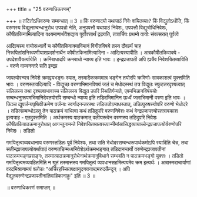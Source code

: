 +++
title = "25 वरुणाधिकरणम्"

+++
॥ तटितोऽधिवरुणः सम्बन्धात् ॥ 3 ॥ किं वरुणादयो यथापाठं निवेः शयितव्याः? किं विद्युतोऽधीति, किं वरुणस्य विद्युत्सम्बन्धानुरोध उपपन्नो नेति, अनुपपत्तौ यथापाठं निवेशः, उपपत्तौ विद्युत्रोधिनिवेशः, कौषीतकिनामित्यादिना वक्ष्यमाणार्थवैशद्याय पूर्वोक्त्तार्थं द्रढयति, तत्रार्चिषः प्रथम्ये वायोः संवत्सरात् पूर्वत्वे

आदित्यस्य वायोरूध्वर्त्वे च कौषीतकिवाक्याविमानं विगीतविषये तस्य दौवर्ल्यं चाह निरूपितांशनिरूपणीयाशप्रदर्शनार्थेन कौषीतकिनामित्यादिना - आदित्यस्यापीति । अत्रकौषीतकिवाक्ये - उपदेशावैयर्त्यायेति । क्रमिबाधादपि क्रमबाधो न्याय्य इति भावः । इन्द्रप्रजापती अपि ह्यत्रैव निवेशयितव्याविति - वरुणे वाय्वनन्तरे सति इन्द्रप्र

जापत्योरन्यत्र निवेशे क्रमद्वयभङ्गः स्यात्, तस्मादैकक्रममात्र भङ्गेन तयोरपि क्रमिणोः सावकाशत्वं युक्त्तमिति भावः । वरुणस्तावदित्यादि - विद्युच्छ वरुणाभिमानविषयं जलं च मेधोदस्स्थं तत्र विद्युतः स्फुटतरदृश्यत्वात् सलिलस्य तथा दृश्यत्वाभावाच्च सलिलस्य विद्युत उपरि स्थितिर्गम्यते, एवमभिन्नानविषययोः सम्बन्धनुारूपमभिमानिदेवतयोरपि सम्बन्धो न्याय्य इति तडिदभिमानिन ऊर्ध्वं जलाभिमानी वरुण इति भावः । किञ्च द्युपर्जन्यपृथिवीक्रमेण पर्जन्यः स्वर्गादनन्तरस्थः तडित्ततोऽप्यधस्तात्, तडित्पुरुषस्योपरि वरुणो भेधोदरे । तडित्सम्बन्धोऽस्तु तेन पाठक्रमं वाधित्वा कथं तडिदुपरि वरुणनिवेशः कथं वेन्द्रप्रजापत्त्योस्तत्रावकाश इत्यत्राह - एतदुक्त्तमिति । अर्थक्रमस्य पाठक्रमात् वलीयस्त्वेन वरुणस्य तटिदुपरि निवेशः कौषीतकिपाठक्रमानुरोधात् आगन्तूनामन्ते निवेशयितव्यत्वरूपान्मीमांसासिद्धव्यायाच्चेन्द्रप्रजापत्योर्वरुणोपरि निवेशः । तडितो

गमयितृत्वाव्यवधानाय वरुणस्तडितः पूर्वं निवेश्यः, तथा सति भेधोदरसम्बन्धरूपार्थकमोऽपि स्यादिति चेन्न, तथा सतीन्द्रप्रजापत्योयर्थापाठं वरुणतडिन्मध्यनिवेशेऽर्थक्रमभङ्गात् तडिदानन्तर्यो वरुणेन्द्रप्रजापतीनां पाठक्रमभङ्गप्रसङ्गः, तस्मात्पाठक्रमानुरोधेनार्थक्रमानुविधाने सम्भवति न पाठक्रमभङ्गो युक्त्तः । तडितो गमयितृत्वमव्यवहितमिति न श्रुतं तस्मात्तस्य गमयितृत्वं व्यवधानसहमित्ययमेव क्रम इत्यर्थः । अत्रास्मदाचार्याणां वरदमिश्राणामयं श्लोकः "अर्चिरहस्सितपक्षानुदगयनाब्दमरुदर्केन्दून् । अपि वैद्युतवरुणेन्द्रप्रजापतीनातिवाहिकानाहुः" इति ॥ 3 ॥

॥ वरुणाधिकरणं समाप्तम् ॥

